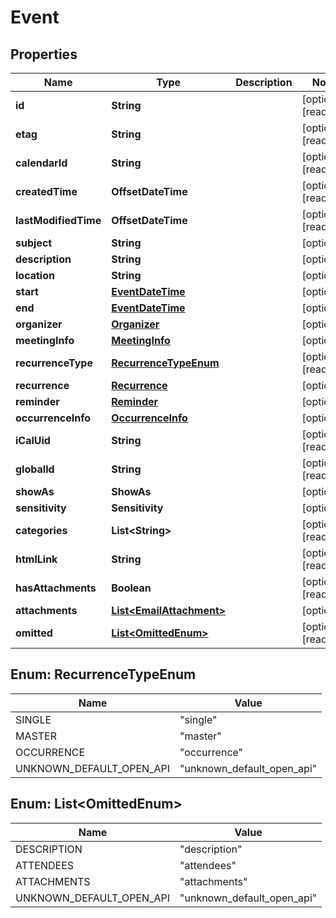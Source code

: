 

# Event


## Properties

| Name | Type | Description | Notes |
|------------ | ------------- | ------------- | -------------|
|**id** | **String** |  |  [optional] [readonly] |
|**etag** | **String** |  |  [optional] [readonly] |
|**calendarId** | **String** |  |  [optional] [readonly] |
|**createdTime** | **OffsetDateTime** |  |  [optional] [readonly] |
|**lastModifiedTime** | **OffsetDateTime** |  |  [optional] [readonly] |
|**subject** | **String** |  |  [optional] |
|**description** | **String** |  |  [optional] |
|**location** | **String** |  |  [optional] |
|**start** | [**EventDateTime**](EventDateTime.md) |  |  [optional] |
|**end** | [**EventDateTime**](EventDateTime.md) |  |  [optional] |
|**organizer** | [**Organizer**](Organizer.md) |  |  [optional] |
|**meetingInfo** | [**MeetingInfo**](MeetingInfo.md) |  |  [optional] |
|**recurrenceType** | [**RecurrenceTypeEnum**](#RecurrenceTypeEnum) |  |  [optional] [readonly] |
|**recurrence** | [**Recurrence**](Recurrence.md) |  |  [optional] |
|**reminder** | [**Reminder**](Reminder.md) |  |  [optional] |
|**occurrenceInfo** | [**OccurrenceInfo**](OccurrenceInfo.md) |  |  [optional] |
|**iCalUid** | **String** |  |  [optional] [readonly] |
|**globalId** | **String** |  |  [optional] [readonly] |
|**showAs** | **ShowAs** |  |  [optional] |
|**sensitivity** | **Sensitivity** |  |  [optional] |
|**categories** | **List&lt;String&gt;** |  |  [optional] [readonly] |
|**htmlLink** | **String** |  |  [optional] [readonly] |
|**hasAttachments** | **Boolean** |  |  [optional] [readonly] |
|**attachments** | [**List&lt;EmailAttachment&gt;**](EmailAttachment.md) |  |  [optional] |
|**omitted** | [**List&lt;OmittedEnum&gt;**](#List&lt;OmittedEnum&gt;) |  |  [optional] [readonly] |



## Enum: RecurrenceTypeEnum

| Name | Value |
|---- | -----|
| SINGLE | &quot;single&quot; |
| MASTER | &quot;master&quot; |
| OCCURRENCE | &quot;occurrence&quot; |
| UNKNOWN_DEFAULT_OPEN_API | &quot;unknown_default_open_api&quot; |



## Enum: List&lt;OmittedEnum&gt;

| Name | Value |
|---- | -----|
| DESCRIPTION | &quot;description&quot; |
| ATTENDEES | &quot;attendees&quot; |
| ATTACHMENTS | &quot;attachments&quot; |
| UNKNOWN_DEFAULT_OPEN_API | &quot;unknown_default_open_api&quot; |



